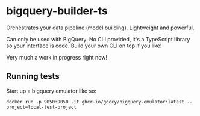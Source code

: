 # bigquery-builder-ts

Orchestrates your data pipeline (model building). Lightweight and powerful.

Can only be used with BigQuery. No CLI provided, it's a TypeScript library so your interface is code.
Build your own CLI on top if you like!

Very much a work in progress right now!

## Running tests

Start up a bigquery emulator like so:
```
docker run -p 9050:9050 -it ghcr.io/goccy/bigquery-emulator:latest --project=local-test-project
```
